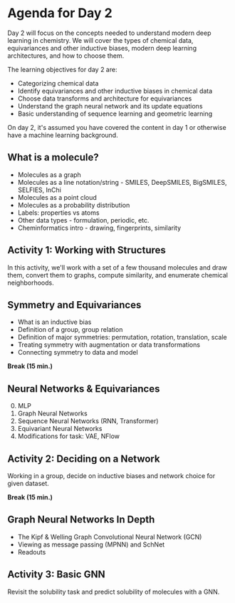 # Agenda for Day 2

Day 2 will focus on the concepts needed to understand
modern deep learning in chemistry. We will cover the types
of chemical data, equivariances and other inductive biases,
modern deep learning architectures, and how to choose them.

The learning objectives for day 2 are:

* Categorizing chemical data
* Identify equivariances and other inductive biases in chemical data
* Choose data transforms and architecture for equivariances
* Understand the graph neural network and its update equations
* Basic understanding of sequence learning and geometric learning

On day 2, it's assumed you have covered the content in day 1 or otherwise
have a machine learning background.

## What is a molecule?

* Molecules as a graph
* Molecules as a line notation/string - SMILES, DeepSMILES, BigSMILES, SELFIES, InChi
* Molecules as a point cloud
* Molecules as a probability distribution
* Labels: properties vs atoms
* Other data types - formulation, periodic, etc.
* Cheminformatics intro - drawing, fingerprints, similarity

## Activity 1: Working with Structures

In this activity, we'll work with a set of a few thousand molecules and draw them,
convert them to graphs, compute similarity, and enumerate chemical neighborhoods.

## Symmetry and Equivariances

* What is an inductive bias
* Definition of a group, group relation
* Definition of major symmetries: permutation, rotation, translation, scale
* Treating symmetry with augmentation or data transformations
* Connecting symmetry to data and model

**Break (15 min.)**

## Neural Networks & Equivariances

0. MLP
1. Graph Neural Networks
2. Sequence Neural Networks (RNN, Transformer)
3. Equivariant Neural Networks
4. Modifications for task: VAE, NFlow

## Activity 2: Deciding on a Network

Working in a group, decide on inductive biases and network
choice for given dataset.

**Break (15 min.)**

## Graph Neural Networks In Depth

* The Kipf & Welling Graph Convolutional Neural Network (GCN)
* Viewing as message passing (MPNN) and SchNet
* Readouts

## Activity 3: Basic GNN

Revisit the solubility task and predict solubility of molecules with a GNN.